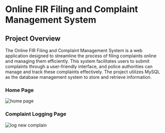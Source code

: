 <h1>Online FIR Filing and Complaint Management System</h1>

<h2>Project Overview</h2>


The Online FIR Filing and Complaint Management System is a web application designed to streamline the process of filing complaints online and managing them efficiently. This system facilitates users to submit complaints through a user-friendly interface, and police authorities can manage and track these complaints effectively. The project utilizes MySQL as the database management system to store and retrieve information.

<h3>Home Page</h3>

![home page](https://github.com/adnanpatel878/Online-Fir-Filing-and-Complaint-Management-System/assets/105789120/8dd7428a-c06c-4389-98f8-fc114ca350a1)

<h3>Complaint Logging Page </h3>

![log new complain](https://github.com/adnanpatel878/Online-Fir-Filing-and-Complaint-Management-System/assets/105789120/f96141fe-481a-41fc-955d-c63dec45ba1c)


